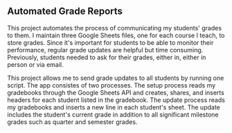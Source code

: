 ## Automated Grade Reports 

This project automates the process of communicating my students' grades to them. I maintain three Google Sheets files, 
one for each course I teach, to store grades. Since it's important for students to be able to monitor their performance, 
regular grade updates are helpful but time consuming. Previously, students needed to ask for their grades, either in,
either in person or via email. 

This project allows me to send grade updates to all students by running one script. The app consistes of two processes.
The setup process reads my gradebooks through the Google Sheets API and creates, shares, and inserts headers for each 
student listed in the gradebook. The update process reads my gradebooks and inserts a new line in each student's sheet. 
The update includes the student's current grade in addition to all significant milestone grades such as quarter and
semester grades.